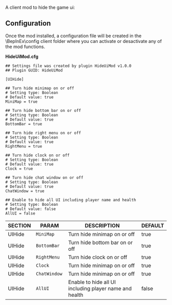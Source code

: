 
A client mod to hide the game ui:

## Configuration

Once the mod installed, a configuration file will be created in the \BepInEx\config client folder where you can activate or desactivate any of the mod functions.

**HideUiMod.cfg**

```
## Settings file was created by plugin HideUiMod v1.0.0
## Plugin GUID: HideUiMod

[UIHide]

## Turn hide minimap on or off
# Setting type: Boolean
# Default value: true
MiniMap = true

## Turn hide bottom bar on or off
# Setting type: Boolean
# Default value: true
BottomBar = true

## Turn hide right menu on or off
# Setting type: Boolean
# Default value: true
RightMenu = true

## Turn hide clock on or off
# Setting type: Boolean
# Default value: true
Clock = true

## Turn hide chat window on or off
# Setting type: Boolean
# Default value: true
ChatWindow = true

## Enable to hide all UI including player name and health
# Setting type: Boolean
# Default value: false
AllUI = false
```


|SECTION|PARAM| DESCRIPTION                                                     | DEFAULT
|----------------|-------------------------------|-----------------------------------------------------------------|-----------------------------|
|UIHide|`MiniMap `            | Turn hide minimap on or off             | true
|UIHide|`BottomBar `            | Turn hide bottom bar on or off             | true
|UIHide|`RightMenu `            | Turn hide clock on or off             | true
|UIHide|`Clock `            | Turn hide minimap on or off             | true
|UIHide|`ChatWindow `            | Turn hide minimap on or off             | true
|UIHide|`AllUI `            | Enable to hide all UI including player name and health            | false
